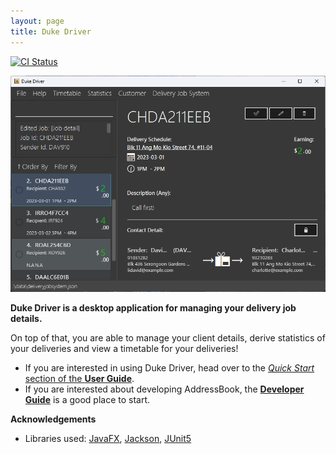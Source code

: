 ```yaml
---
layout: page
title: Duke Driver
---
```



[![CI Status](https://github.com/AY2223S2-CS2103-F11-2/tp/actions/workflows/gradle.yml/badge.svg)](https://github.com/AY2223S2-CS2103-F11-2/tp/actions)


![Ui](images/Ui.png)

**Duke Driver is a desktop application for 
managing your delivery job details.** 

On top of that, you are able to manage your client details, derive statistics of your deliveries and view a timetable for your deliveries!


* If you are interested in using Duke Driver, head over to the [_Quick Start_ section of the **User Guide**](UserGuide.html#quick-start).
* If you are interested about developing AddressBook, the [**Developer Guide**](DeveloperGuide.html) is a good place to start.



**Acknowledgements**

* Libraries used: [JavaFX](https://openjfx.io/), [Jackson](https://github.com/FasterXML/jackson), [JUnit5](https://github.com/junit-team/junit5)
